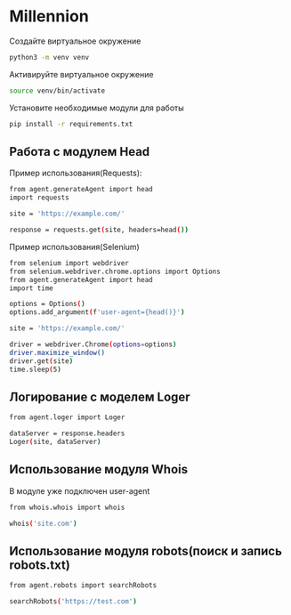 # Millennion

Создайте виртуальное окружение
```sh
python3 -m venv venv
```

Активируйте виртуальное окружение
```sh
source venv/bin/activate
```

Установите необходимые модули для работы
```sh
pip install -r requirements.txt
```
## Работа с модулем Head

Пример использования(Requests):
```sh
from agent.generateAgent import head
import requests

site = 'https://example.com/'

response = requests.get(site, headers=head())
```

Пример использования(Selenium)
```sh
from selenium import webdriver
from selenium.webdriver.chrome.options import Options
from agent.generateAgent import head
import time

options = Options()
options.add_argument(f'user-agent={head()}')

site = 'https://example.com/'

driver = webdriver.Chrome(options=options)
driver.maximize_window()
driver.get(site)
time.sleep(5)
```
## Логирование с моделем Loger

```sh
from agent.loger import Loger

dataServer = response.headers
Loger(site, dataServer)
```

## Использование модуля Whois
В модуле уже подключен user-agent
```sh
from whois.whois import whois

whois('site.com')
```

## Использование модуля robots(поиск и запись  robots.txt)
```sh
from agent.robots import searchRobots

searchRobots('https://test.com')
```
